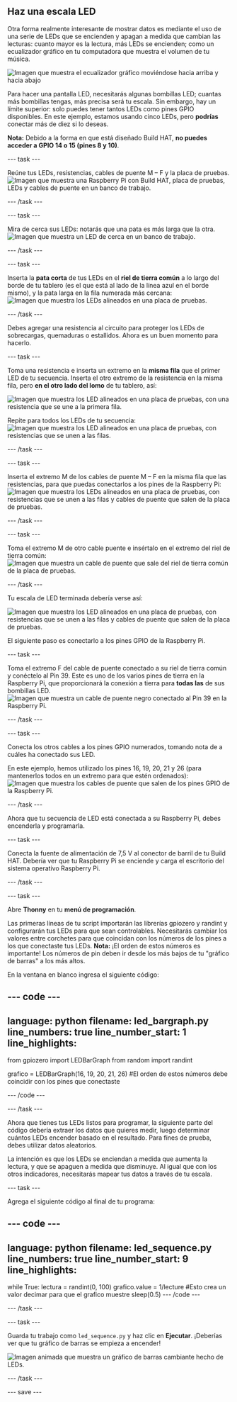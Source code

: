 ## Haz una escala LED

Otra forma realmente interesante de mostrar datos es mediante el uso de una serie de LEDs que se encienden y apagan a medida que cambian las lecturas: cuanto mayor es la lectura, más LEDs se encienden; como un ecualizador gráfico en tu computadora que muestra el volumen de tu música.

![Imagen que muestra el ecualizador gráfico moviéndose hacia arriba y hacia abajo](https://media.giphy.com/media/Hzt1XTt6gilFlK8Oea/giphy.gif)

Para hacer una pantalla LED, necesitarás algunas bombillas LED; cuantas más bombillas tengas, más precisa será tu escala. Sin embargo, hay un límite superior: solo puedes tener tantos LEDs como pines GPIO disponibles. En este ejemplo, estamos usando cinco LEDs, pero **podrías** conectar más de diez si lo deseas.

**Nota:** Debido a la forma en que está diseñado Build HAT, **no puedes acceder a GPIO 14 o 15 (pines 8 y 10)**.

--- task ---

Reúne tus LEDs, resistencias, cables de puente M – F y la placa de pruebas. ![Imagen que muestra una Raspberry Pi con Build HAT, placa de pruebas, LEDs y cables de puente en un banco de trabajo.](images/LEDbuild1.jpg)

--- /task ---

--- task ---

Mira de cerca sus LEDs: notarás que una pata es más larga que la otra. ![Imagen que muestra un LED de cerca en un banco de trabajo.](images/LEDbuild2.jpg)

--- /task ---

--- task ---

Inserta la **pata corta** de tus LEDs en el **riel de tierra común** a lo largo del borde de tu tablero (es el que está al lado de la línea azul en el borde mismo), y la pata larga en la fila numerada más cercana: ![Imagen que muestra los LEDs alineados en una placa de pruebas.](images/LEDbuild3.jpg)

--- /task ---

Debes agregar una resistencia al circuito para proteger los LEDs de sobrecargas, quemaduras o estallidos. Ahora es un buen momento para hacerlo.

--- task ---

Toma una resistencia e inserta un extremo en la **misma fila** que el primer LED de tu secuencia. Inserta el otro extremo de la resistencia en la misma fila, pero **en el otro lado del lomo** de tu tablero, así:

![Imagen que muestra los LED alineados en una placa de pruebas, con una resistencia que se une a la primera fila.](images/LEDbuild4.jpg)

Repite para todos los LEDs de tu secuencia: ![Imagen que muestra los LED alineados en una placa de pruebas, con resistencias que se unen a las filas.](images/LEDbuildX.jpg)

--- /task ---

--- task ---

Inserta el extremo M de los cables de puente M – F en la misma fila que las resistencias, para que puedas conectarlos a los pines de la Raspberry Pi: ![Imagen que muestra los LEDs alineados en una placa de pruebas, con resistencias que se unen a las filas y cables de puente que salen de la placa de pruebas.](images/LEDbuild5.jpg)

--- /task ---

--- task ---

Toma el extremo M de otro cable puente e insértalo en el extremo del riel de tierra común: ![Imagen que muestra un cable de puente que sale del riel de tierra común de la placa de pruebas.](images/LEDbuild6.jpg)

--- /task ---

Tu escala de LED terminada debería verse así:

![Imagen que muestra los LED alineados en una placa de pruebas, con resistencias que se unen a las filas y cables de puente que salen de la placa de pruebas.](images/LEDbuild7.jpg)

El siguiente paso es conectarlo a los pines GPIO de la Raspberry Pi.

--- task ---

Toma el extremo F del cable de puente conectado a su riel de tierra común y conéctelo al Pin 39. Este es uno de los varios pines de tierra en la Raspberry Pi, que proporcionará la conexión a tierra para **todas las** de sus bombillas LED. ![Imagen que muestra un cable de puente negro conectado al Pin 39 en la Raspberry Pi.](images/LEDbuild9.jpg)

--- /task ---

--- task ---

Conecta los otros cables a los pines GPIO numerados, tomando nota de a cuáles ha conectado sus LED.

En este ejemplo, hemos utilizado los pines 16, 19, 20, 21 y 26 (para mantenerlos todos en un extremo para que estén ordenados): ![Imagen que muestra los cables de puente que salen de los pines GPIO de la Raspberry Pi.](images/LEDbuild10.jpg)

--- /task ---

Ahora que tu secuencia de LED está conectada a su Raspberry Pi, debes encenderla y programarla.

--- task ---

Conecta la fuente de alimentación de 7,5 V al conector de barril de tu Build HAT. Debería ver que tu Raspberry Pi se enciende y carga el escritorio del sistema operativo Raspberry Pi.

--- /task ---

--- task ---

Abre **Thonny** en tu **menú de programación**.

Las primeras líneas de tu script importarán las librerías gpiozero y randint y configurarán tus LEDs para que sean controlables. Necesitarás cambiar los valores entre corchetes para que coincidan con los números de los pines a los que conectaste tus LEDs. **Nota:** ¡El orden de estos números es importante! Los números de pin deben ir desde los más bajos de tu "gráfico de barras" a los más altos.

En la ventana en blanco ingresa el siguiente código:

--- code ---
---
language: python filename: led_bargraph.py line_numbers: true line_number_start: 1
line_highlights:
---
from gpiozero import LEDBarGraph from random import randint

grafico = LEDBarGraph(16, 19, 20, 21, 26) #El orden de estos números debe coincidir con los pines que conectaste

--- /code ---

--- /task ---

Ahora que tienes tus LEDs listos para programar, la siguiente parte del código debería extraer los datos que quieres medir, luego determinar cuántos LEDs encender basado en el resultado. Para fines de prueba, debes utilizar datos aleatorios.

La intención es que los LEDs se enciendan a medida que aumenta la lectura, y que se apaguen a medida que disminuye. Al igual que con los otros indicadores, necesitarás mapear tus datos a través de tu escala.

--- task ---

Agrega el siguiente código al final de tu programa:

--- code ---
---
language: python filename: led_sequence.py line_numbers: true line_number_start: 9
line_highlights:
---
while True: lectura = randint(0, 100) grafico.value = 1/lecture #Esto crea un valor decimar para que el grafico muestre sleep(0.5) --- /code ---

--- /task ---

--- task ---

Guarda tu trabajo como `led_sequence.py` y haz clic en **Ejecutar**. ¡Deberías ver que tu gráfico de barras se empieza a encender!

![Imagen animada que muestra un gráfico de barras cambiante hecho de LEDs.](images/LEDbuild.gif)

--- /task ---

--- save ---
